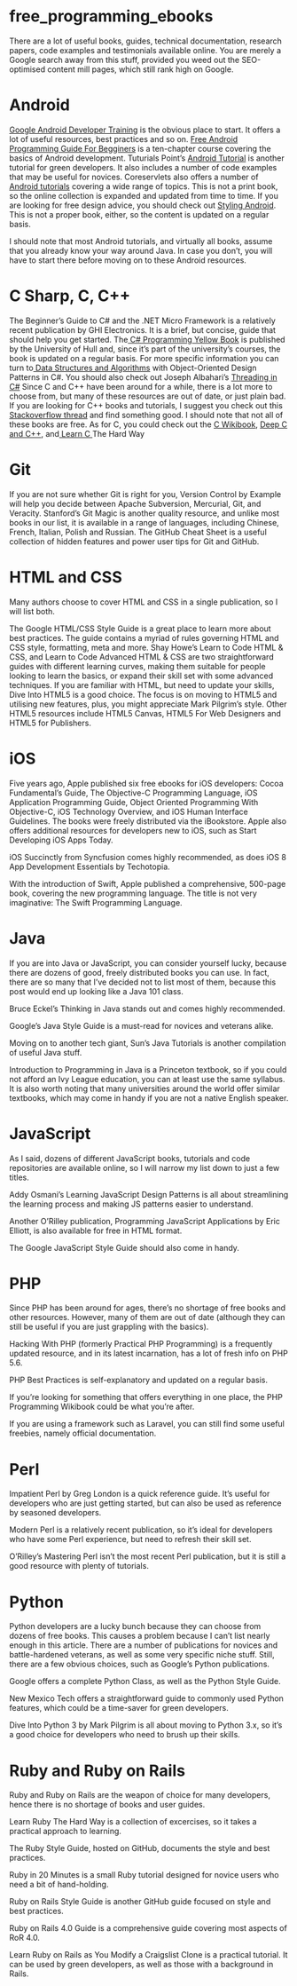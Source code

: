 # free_programming_ebooks
There are a lot of useful books, guides, technical documentation, research papers, code examples and testimonials available online. You are merely a Google search away from this stuff, provided you weed out the SEO-optimised content mill pages, which still rank high on Google.
# Android
[Google Android Developer Training](https://developer.android.com/guide) is the obvious place to start. It offers a lot of useful resources, best practices and so on.
[Free Android Programming Guide For Begginers](https://www.eduonix.com/offers/Android_ebook_free_offer.html#.VchB3vmqpBc) is a ten-chapter course covering the basics of Android development.
Tuturials Point’s [Android Tutorial](https://www.tutorialspoint.com/android/android_tutorial.pdf) is another tutorial for green developers. It also includes a number of code examples that may be useful for novices.
Coreservlets also offers a number of [Android tutorials](https://www.geeksforgeeks.org/android-tutorial/) covering a wide range of topics. This is not a print book, so the online collection is expanded and updated from time to time.
If you are looking for free design advice, you should check out [Styling Android](https://blog.stylingandroid.com/). This is not a proper book, either, so the content is updated on a regular basis.

I should note that most Android tutorials, and virtually all books, assume that you already know your way around Java. In case you don’t, you will have to start there before moving on to these Android resources.
# C Sharp, C, C++
The Beginner’s Guide to C# and the .NET Micro Framework is a relatively recent publication by GHI Electronics. It is a brief, but concise, guide that should help you get started.
The[ C# Programming Yellow Book](http://www.csharpcourse.com/) is published by the University of Hull and, since it’s part of the university’s courses, the book is updated on a regular basis.
For more specific information you can turn to[ Data Structures and Algorithms](https://freecomputerbooks.com/Data-Structures-and-Algorithms-with-Object-Oriented-Design-Patterns-in-C-Sharp.html) with Object-Oriented Design Patterns in C#. You should also check out Joseph Albahari’s [Threading in C#](https://www.albahari.com/threading/)
Since C and C++ have been around for a while, there is a lot more to choose from, but many of these resources are out of date, or just plain bad. If you are looking for C++ books and tutorials, I suggest you check out this[ Stackoverflow thread](https://stackoverflow.com/questions/388242/the-definitive-c-book-guide-and-list) and find something good. I should note that not all of these books are free.
As for C, you could check out the [C Wikibook](https://en.wikibooks.org/wiki/C_Programming), [Deep C and C++](https://www.slideshare.net/olvemaudal/deep-c), and[ Learn C ](https://learncodethehardway.org/c/)The Hard Way
# Git
If you are not sure whether Git is right for you, Version Control by Example will help you decide between Apache Subversion, Mercurial, Git, and Veracity.
Stanford’s Git Magic is another quality resource, and unlike most books in our list, it is available in a range of languages, including Chinese, French, Italian, Polish and Russian.
The GitHub Cheat Sheet is a useful collection of hidden features and power user tips for Git and GitHub.
# HTML and CSS
Many authors choose to cover HTML and CSS in a single publication, so I will list both.

The Google HTML/CSS Style Guide is a great place to learn more about best practices. The guide contains a myriad of rules governing HTML and CSS style, formatting, meta and more.
Shay Howe’s Learn to Code HTML & CSS, and Learn to Code Advanced HTML & CSS are two straightforward guides with different learning curves, making them suitable for people looking to learn the basics, or expand their skill set with some advanced techniques.
If you are familiar with HTML, but need to update your skills, Dive Into HTML5 is a good choice. The focus is on moving to HTML5 and utilising new features, plus, you might appreciate Mark Pilgrim’s style. Other HTML5 resources include HTML5 Canvas, HTML5 For Web Designers and HTML5 for Publishers.
# iOS
Five years ago, Apple published six free ebooks for iOS developers: Cocoa Fundamental’s Guide, The Objective-C Programming Language, iOS Application Programming Guide, Object Oriented Programming With Objective-C, iOS Technology Overview, and iOS Human Interface Guidelines. The books were freely distributed via the iBookstore. Apple also offers additional resources for developers new to iOS, such as Start Developing iOS Apps Today.

iOS Succinctly from Syncfusion comes highly recommended, as does iOS 8 App Development Essentials by Techotopia.

With the introduction of Swift, Apple published a comprehensive, 500-page book, covering the new programming language. The title is not very imaginative: The Swift Programming Language.

# Java
If you are into Java or JavaScript, you can consider yourself lucky, because there are dozens of good, freely distributed books you can use. In fact, there are so many that I’ve decided not to list most of them, because this post would end up looking like a Java 101 class.

Bruce Eckel’s Thinking in Java stands out and comes highly recommended.

Google’s Java Style Guide is a must-read for novices and veterans alike.

Moving on to another tech giant, Sun’s Java Tutorials is another compilation of useful Java stuff.

Introduction to Programming in Java is a Princeton textbook, so if you could not afford an Ivy League education, you can at least use the same syllabus. It is also worth noting that many universities around the world offer similar textbooks, which may come in handy if you are not a native English speaker.

# JavaScript
As I said, dozens of different JavaScript books, tutorials and code repositories are available online, so I will narrow my list down to just a few titles.

Addy Osmani’s Learning JavaScript Design Patterns is all about streamlining the learning process and making JS patterns easier to understand.

Another O’Rilley publication, Programming JavaScript Applications by Eric Elliott, is also available for free in HTML format.

The Google JavaScript Style Guide should also come in handy.

# PHP
Since PHP has been around for ages, there’s no shortage of free books and other resources. However, many of them are out of date (although they can still be useful if you are just grappling with the basics).

Hacking With PHP (formerly Practical PHP Programming) is a frequently updated resource, and in its latest incarnation, has a lot of fresh info on PHP 5.6.

PHP Best Practices is self-explanatory and updated on a regular basis.

If you’re looking for something that offers everything in one place, the PHP Programming Wikibook could be what you’re after.

If you are using a framework such as Laravel, you can still find some useful freebies, namely official documentation.

# Perl
Impatient Perl by Greg London is a quick reference guide. It’s useful for developers who are just getting started, but can also be used as reference by seasoned developers.

Modern Perl is a relatively recent publication, so it’s ideal for developers who have some Perl experience, but need to refresh their skill set.

O’Rilley’s Mastering Perl isn’t the most recent Perl publication, but it is still a good resource with plenty of tutorials.

# Python
Python developers are a lucky bunch because they can choose from dozens of free books. This causes a problem because I can’t list nearly enough in this article. There are a number of publications for novices and battle-hardened veterans, as well as some very specific niche stuff. Still, there are a few obvious choices, such as Google’s Python publications.

Google offers a complete Python Class, as well as the Python Style Guide.

New Mexico Tech offers a straightforward guide to commonly used Python features, which could be a time-saver for green developers.

Dive Into Python 3 by Mark Pilgrim is all about moving to Python 3.x, so it’s a good choice for developers who need to brush up their skills.

# Ruby and Ruby on Rails
Ruby and Ruby on Rails are the weapon of choice for many developers, hence there is no shortage of books and user guides.

Learn Ruby The Hard Way is a collection of excercises, so it takes a practical approach to learning.

The Ruby Style Guide, hosted on GitHub, documents the style and best practices.

Ruby in 20 Minutes is a small Ruby tutorial designed for novice users who need a bit of hand-holding.

Ruby on Rails Style Guide is another GitHub guide focused on style and best practices.

Ruby on Rails 4.0 Guide is a comprehensive guide covering most aspects of RoR 4.0.

Learn Ruby on Rails as You Modify a Craigslist Clone is a practical tutorial. It can be used by green developers, as well as those with a background in Rails.

